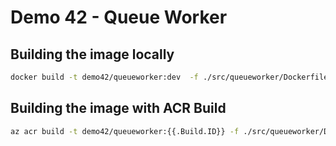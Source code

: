 # Demo 42 - Queue Worker

## Building the image locally
```sh
docker build -t demo42/queueworker:dev  -f ./src/queueworker/Dockerfile --build-arg demo42.azurecr.io .
```

## Building the image with ACR Build
```sh
az acr build -t demo42/queueworker:{{.Build.ID}} -f ./src/queueworker/Dockerfile --build-arg REGISTRY_NAME=demo42.azurecr.io .
```